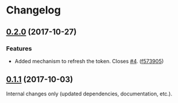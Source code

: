 Changelog
=========

## [0.2.0](https://github.com/ckeditor/ckeditor-cloud-services-core/compare/v0.1.1...v0.2.0) (2017-10-27)

### Features

* Added mechanism to refresh the token. Closes [#4](https://github.com/ckeditor/ckeditor-cloud-services-core/issues/4). ([f573905](https://github.com/ckeditor/ckeditor-cloud-services-core/commit/f573905))


## [0.1.1](https://github.com/ckeditor/ckeditor-cloud-services-core/compare/v0.1.0...v0.1.1) (2017-10-03)

Internal changes only (updated dependencies, documentation, etc.).
